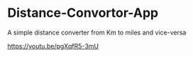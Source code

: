 # Distance-Convortor-App
A simple distance converter from Km to miles and vice-versa 


https://youtu.be/pgXqfR5-3mU
